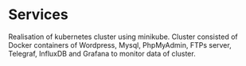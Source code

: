 # Services
Realisation of kubernetes cluster using minikube.  Cluster consisted of  Docker containers of Wordpress, Mysql, PhpMyAdmin, FTPs server, Telegraf, InfluxDB and Grafana to monitor data of cluster. 
